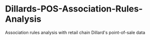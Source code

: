 # Dillards-POS-Association-Rules-Analysis
Association rules analysis with retail chain Dillard's point-of-sale data
